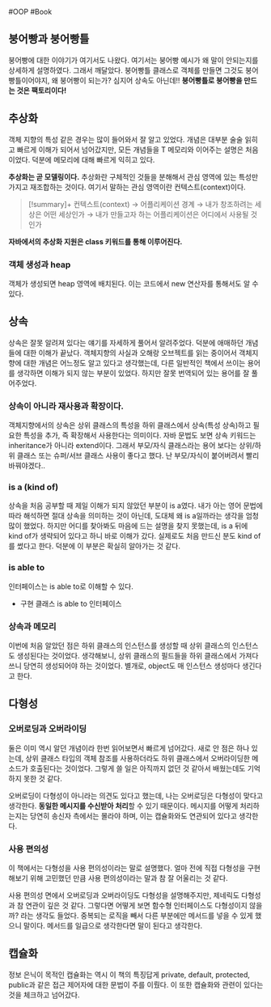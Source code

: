 #OOP #Book

## 붕어빵과 붕어빵틀
붕어빵에 대한 이야기가 여기서도 나왔다. 여기서는 붕어빵 예시가 왜 말이 안되는지를 상세하게 설명하였다. 그래서 깨달았다. 붕어빵틀 클래스로 객체를 만들면 그것도 붕어빵틀이어야지, 왜 붕어빵이 되는가? 심지어 상속도 아닌데!! **붕어빵틀로 붕어빵을 만드는 것은 팩토리이다!**

## 추상화
객체 지향의 특성 같은 경우는 많이 들어와서 잘 알고 있었다. 개념은 대부분 술술 읽히고 빠르게 이해가 되어서 넘어갔지만, 모든 개념들을 T 메모리와 이어주는 설명은 처음이었다. 덕분에 메모리에 대해 빠르게 익히고 있다.

**추상화는 곧 모델링이다.** 추상화란 구체적인 것들을 분해해서 관심 영역에 있는 특성만 가지고 재조합하는 것이다. 여기서 말하는 관심 영역이란 컨텍스트(context)이다.

> [!summary]+ 
> 컨텍스트(context) → 어플리케이션 경계 → 내가 창조하려는 세상은 어떤 세상인가 → 내가 만들고자 하는 어플리케이션은 어디에서 사용될 것인가

**자바에서의 추상화 지원은 class 키워드를 통해 이루어진다.**

### 객체 생성과 heap
객체가 생성되면 heap 영역에 배치된다. 이는 코드에서 new 연산자를 통해서도 알 수 있다.

## 상속
상속은 잘못 알려져 있다는 얘기를 자세하게 풀어서 알려주었다. 덕분에 애매하던 개념들에 대한 이해가 끝났다. 객체지향의 사실과 오해랑 오브젝트를 읽는 중이어서 객체지향에 대한 개념은 어느정도 알고 있다고 생각했는데, 다른 일반적인 책에서 쓰이는 용어를 생각하면 이해가 되지 않는 부분이 있었다. 하지만 잘못 번역되어 있는 용어를 잘 풀어주었다.

### 상속이 아니라 재사용과 확장이다.
객체지향에서의 상속은 상위 클래스의 특성을 하위 클래스에서 상속(특성 상속)하고 필요한 특성을 추가, 즉 확장해서 사용한다는 의미이다. 자바 문법도 보면 상속 키워드는 inheritance가 아니라 extend이다. 그래서 부모/자식 클래스라는 용어 보다는 상위/하위 클래스 또는 슈퍼/서브 클래스 사용이 좋다고 했다. 난 부모/자식이 붙어버려서 빨리 바꿔야겠다..

### is a (kind of)
상속을 처음 공부할 때 제일 이해가 되지 않았던 부분이 is a였다. 내가 아는 영어 문법에 따라 해석하면 절대 상속을 의미하는 것이 아닌데, 도대체 왜 is a일까라는 생각을 엄청 많이 했었다. 하지만 어디를 찾아봐도 마음에 드는 설명을 찾지 못했는데, is a 뒤에 kind of가 생략되어 있다고 하니 바로 이해가 갔다. 실제로도 처음 만드신 분도 kind of를 썼다고 한다. 덕분에 이 부분은 확실히 알아가는 것 같다.

### is able to
인터페이스는 is able to로 이해할 수 있다.
+ 구현 클래스 is able to 인터페이스


### 상속과 메모리
이번에 처음 알았던 점은 하위 클래스의 인스턴스를 생성할 때 상위 클래스의 인스턴스도 생성된다는 것이었다. 생각해보니, 상위 클래스의 필드들을 하위 클래스에서 가져다 쓰니 당연히 생성되어야 하는 것이었다. 별개로, object도 매 인스턴스 생성마다 생긴다고 한다.

## 다형성
### 오버로딩과 오버라이딩
둘은 이미 역시 알던 개념이라 한번 읽어보면서 빠르게 넘어갔다. 새로 안 점은 하나 있는데, 상위 클래스 타입의 객체 참조를 사용하더라도 하위 클래스에서 오버라이딩한 메소드가 호출된다는 것이었다. 그렇게 쓸 일은 아직까지 없던 것 같아서 배웠는데도 기억하지 못한 것 같다.

오버로딩이 다형성이 아니라는 의견도 있다고 했는데, 나는 오버로딩은 다형성이 맞다고 생각한다. **동일한 메시지를 수신받아 처리**할 수 있기 때문이다. 메시지를 어떻게 처리하는지는 당연히 송신자 측에서는 몰라야 하며, 이는 캡슐화와도 연관되어 있다고 생각한다.

### 사용 편의성
이 책에서는 다형성을 사용 편의성이라는 말로 설명했다. 얼마 전에 직접 다형성을 구현해보기 위해 고민했던 만큼 사용 편의성이라는 말과 참 잘 어울리는 것 같다.

사용 편의성 면에서 오버로딩과 오버라이딩도 다형성을 설명해주지만, 제네릭도 다형성과 참 연관이 깊은 것 같다. 그렇다면 어떻게 보면 함수형 인터페이스도 다형성이지 않을까? 라는 생각도 들었다. 중복되는 로직을 빼서 다른 부분에만 메서드를 넣을 수 있게 했으니 말이다. 메서드를 일급으로 생각한다면 말이 된다고 생각한다.

## 캡슐화
정보 은닉이 목적인 캡슐화는 역시 이 책의 특징답게 private, default, protected, public과 같은 접근 제어자에 대한 문법이 주를 이뤘다. 이 또한 캡슐화와 관련이 있다는 것을 체크하고 넘어갔다.